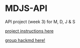 # MDJS-API
API project (week 3) for M, D, J &amp; S

[project instructions here](https://github.com/foundersandcoders/master-reference/blob/master/coursebook/week-3/project.md)

[group hackmd here!](https://hackmd.io/MdXOa9awQwy4bocNS4WoWA)
